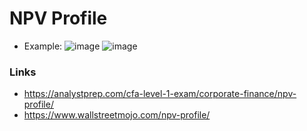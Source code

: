 # NPV Profile
- Example:
![image](https://user-images.githubusercontent.com/85560091/153772437-b6020b39-9153-4501-bea6-8a1bb9a5977c.png)
![image](https://user-images.githubusercontent.com/85560091/153772469-ca5a801a-aac2-4d7c-8afb-5c8cbd1bb28d.png)


### Links
- https://analystprep.com/cfa-level-1-exam/corporate-finance/npv-profile/
- https://www.wallstreetmojo.com/npv-profile/
